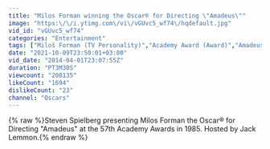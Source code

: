 ```yaml
---
title: "Milos Forman ‪winning the Oscar® for Directing \"Amadeus\""
image: "https:\/\/i.ytimg.com\/vi\/vGUvc5_wf74\/hqdefault.jpg"
vid_id: "vGUvc5_wf74"
categories: "Entertainment"
tags: ["Miloš Forman (TV Personality)","Academy Award (Award)","Amadeus (Film)"]
date: "2021-10-09T23:50:01+03:00"
vid_date: "2014-04-01T23:07:55Z"
duration: "PT3M30S"
viewcount: "208135"
likeCount: "1694"
dislikeCount: "23"
channel: "Oscars"
---
```

{% raw %}Steven Spielberg presenting Milos Forman the Oscar® for Directing &quot;Amadeus&quot; at the 57th Academy Awards in 1985. Hosted by Jack Lemmon.{% endraw %}
